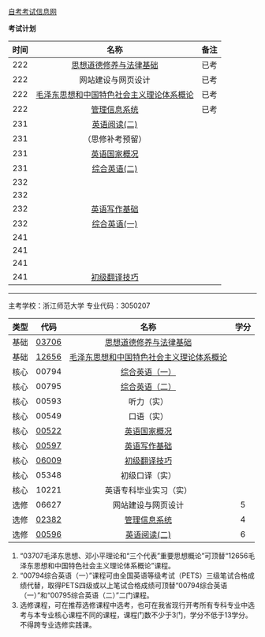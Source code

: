 [自考考试信息网](https://zk.zjzs.net/)

**考试计划**

|时间|名称|备注|
|:----------:|:----------:|:----------:|
|222|[思想道德修养与法律基础](03706.md)|已考|
|222|网站建设与网页设计|已考|
|222|[毛泽东思想和中国特色社会主义理论体系概论](12656.md)|已考|
|222|[管理信息系统](02382.md)|已考|
|231|[英语阅读(二)](00596.md)||
|231|（思修补考预留）||
|231|[英语国家概况](00522.md)||
|231|[综合英语(二)](00795.md)||
|232|||
|232|||
|232|[英语写作基础](00597.md)||
|232|[综合英语(一)](00794.md)||
|241|||
|241|||
|241|||
|241|[初级翻译技巧](06009.md)||

---

主考学校：浙江师范大学
专业代码：3050207

|类型|代码|名称|学分|
|:----------:|:----------:|:----------:|:----------:|
|基础|[03706](03706.md)|[思想道德修养与法律基础](03706.md)| |
|基础|[12656](12656.md)|[毛泽东思想和中国特色社会主义理论体系概论](12656.md)| |
|核心|00794|[综合英语（一）](00794.md)| |
|核心|00795|[综合英语（二）](00795.md)| |
|核心|00593|听力（实）| |
|核心|00549|口语（实）| |
|核心|[00522](00522.md)|[英语国家概况](00522.md)| |
|核心|[00597](00597.md)|[英语写作基础](00597.md)| |
|核心|[06009](06009.md)|[初级翻译技巧](06009.md)| |
|核心|05348|初级口译（实）| |
|核心|10221|英语专科毕业实习（实）| |
|选修|06627|网站建设与网页设计|5|
|选修|[02382](02382.md)|[管理信息系统](02382.md)|4|
|选修|[00596](00596.md)|[英语阅读(二)](00596.md)|6|

1. “03707毛泽东思想、邓小平理论和“三个代表”重要思想概论”可顶替“12656毛泽东思想和中国特色社会主义理论体系概论”课程。
2. “00794综合英语（一）”课程可由全国英语等级考试（PETS）三级笔试合格成绩代替，取得PETS四级或以上笔试合格成绩可顶替“00794综合英语（一）”和“00795综合英语（二）”二门课程。
3. 选修课程，可在推荐选修课程中选考，也可在我省现行开考所有专科专业中选考与本专业核心课程不同的课程，课程门数不少于3门，学分不低于13学分。不得跨专业选修实践课。
